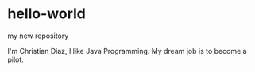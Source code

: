 # hello-world
my new repository

I'm Christian Diaz, I like Java Programming.
My dream job is to become a pilot.
